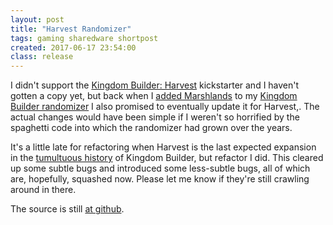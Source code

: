 ```yaml
---
layout: post
title: "Harvest Randomizer"
tags: gaming sharedware shortpost
created: 2017-06-17 23:54:00
class: release
---
```

I didn't support the [Kingdom Builder: Harvest](https://boardgamegeek.com/boardgameexpansion/195267/kingdom-builder-harvest) kickstarter and I haven't gotten a copy yet, but back when I [added Marshlands](/blog/2016/10/05/marshlands-randomizer/) to my [Kingdom Builder randomizer](/games/kb/randomizer.html) I also promised to eventually update it for Harvest,.  The actual changes would have been simple if I weren't so horrified by the spaghetti code into which the randomizer had grown over the years.

It's a little late for refactoring when Harvest is the last expected expansion in the [tumultuous history](https://boardgamegeek.com/thread/1681644/looks-no-delivery-until-march-queen-update) of Kingdom Builder, but refactor I did.  This cleared up some subtle bugs and introduced some less-subtle bugs, all of which are, hopefully, squashed now.  Please let me know if they're still crawling around in there.

The source is still [at github](https://github.com/mcdemarco/kingdom-builder-randomizer).

 





